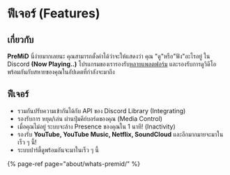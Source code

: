 # ฟีเจอร์ \(Features\)

## เกี่ยวกับ

**PreMiD** นี่ง่ายมากเลยนะ คุณสามารถตั้งค่าได้ว่าจะให้แสดงว่า คุณ "ดู"หรือ"ฟัง"อะไรอยู่ ใน Discord                              **\(Now Playing..\)** โปรแกรมของเรารองรับ[หลายแพลตฟอร์ม](support/operating-systems/) และรองรับการดูวิดีโอพร้อมกันกับสหายของคุณในอัปเดตที่กำลังจะมาถึง

## ฟีเจอร์

* รวมกันปรับความเข้ากันได้กับ API ของ Discord Library \(Integrating\)
* รองรับการ หยุด/เล่น ผ่านปุ่มคีย์บอร์ดของคุณ \(Media Control\)
* เมื่อคุณไม่อยู่ ระบบจะล้าง Presence ของคุณใน 1 นาที! \(Inactivity\)
* รองรับ **YouTube, YouTube Music, Netflix, SoundCloud** และอีกมากมายจะมาในเร็ว ๆ นี้!
* ระบบปาร์ตี้ดูพร้อมกันจะมาในเร็ว ๆ นี้

{% page-ref page="about/whats-premid/" %}

